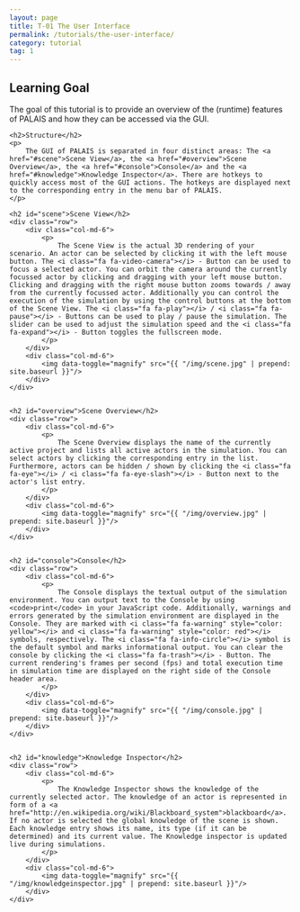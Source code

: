 ```yaml
---
layout: page
title: T-01 The User Interface
permalink: /tutorials/the-user-interface/
category: tutorial
tag: 1
---
```


<div class="the-user-interface">	
	<h2>Learning Goal</h2>
	<p>
		The goal of this tutorial is to provide an overview of the (runtime) features of PALAIS and how they can be accessed via the GUI.
	</p>

	<h2>Structure</h2>
	<p>
		The GUI of PALAIS is separated in four distinct areas: The <a href="#scene">Scene View</a>, the <a href="#overview">Scene Overview</a>, the <a href="#console">Console</a> and the <a href="#knowledge">Knowledge Inspector</a>. There are hotkeys to quickly access most of the GUI actions. The hotkeys are displayed next to the corresponding entry in the menu bar of PALAIS.
	</p>

	<h2 id="scene">Scene View</h2>
	<div class="row">
		<div class="col-md-6">
			<p>
				The Scene View is the actual 3D rendering of your scenario. An actor can be selected by clicking it with the left mouse button. The <i class="fa fa-video-camera"></i> - Button can be used to focus a selected actor. You can orbit the camera around the currently focussed actor by clicking and dragging with your left mouse button. Clicking and dragging with the right mouse button zooms towards / away from the currently focussed actor. Additionally you can control the execution of the simulation by using the control buttons at the bottom of the Scene View. The <i class="fa fa-play"></i> / <i class="fa fa-pause"></i> - Buttons can be used to play / pause the simulation. The slider can be used to adjust the simulation speed and the <i class="fa fa-expand"></i> - Button toggles the fullscreen mode.
			</p>
		</div>
		<div class="col-md-6">
			<img data-toggle="magnify" src="{{ "/img/scene.jpg" | prepend: site.baseurl }}"/>
		</div>
	</div>


	<h2 id="overview">Scene Overview</h2>
	<div class="row">
		<div class="col-md-6">
			<p>
				The Scene Overview displays the name of the currently active project and lists all active actors in the simulation. You can select actors by clicking the corresponding entry in the list. Furthermore, actors can be hidden / shown by clicking the <i class="fa fa-eye"></i> / <i class="fa fa-eye-slash"></i> - Button next to the actor's list entry.
			</p>
		</div>
		<div class="col-md-6">
			<img data-toggle="magnify" src="{{ "/img/overview.jpg" | prepend: site.baseurl }}"/>
		</div>
	</div>


	<h2 id="console">Console</h2>
	<div class="row">
		<div class="col-md-6">
			<p>
				The Console displays the textual output of the simulation environment. You can output text to the Console by using <code>print</code> in your JavaScript code. Additionally, warnings and errors generated by the simulation environment are displayed in the Console. They are marked with <i class="fa fa-warning" style="color: yellow"></i> and <i class="fa fa-warning" style="color: red"></i> symbols, respectively. The <i class="fa fa-info-circle"></i> symbol is the default symbol and marks informational output. You can clear the console by clicking the <i class="fa fa-trash"></i> - Button. The current rendering's frames per second (fps) and total execution time in simulation time are displayed on the right side of the Console header area.
			</p>
		</div>
		<div class="col-md-6">
			<img data-toggle="magnify" src="{{ "/img/console.jpg" | prepend: site.baseurl }}"/>
		</div>
	</div>


	<h2 id="knowledge">Knowledge Inspector</h2>
	<div class="row">
		<div class="col-md-6">
			<p>
				The Knowledge Inspector shows the knowledge of the currently selected actor. The knowledge of an actor is represented in form of a <a href="http://en.wikipedia.org/wiki/Blackboard_system">blackboard</a>. If no actor is selected the global knowledge of the scene is shown. Each knowledge entry shows its name, its type (if it can be determined) and its current value. The Knowledge inspector is updated live during simulations.
			</p>
		</div>
		<div class="col-md-6">
			<img data-toggle="magnify" src="{{ "/img/knowledgeinspector.jpg" | prepend: site.baseurl }}"/>
		</div>
	</div>
</div>
